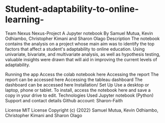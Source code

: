 # Student-adaptability-to-online-learning-
Team Nexus 
Nexus-Project
A Jupyter notebook
By Samuel Mutua, Kevin Odhiambo, Christopher Kimani and Sharon Olago
Description
The notebook contains the analysis on a project whose main aim was to identify the top factors that affect a student's adaptability to online education. Using univariate, bivariate, and multivariate analysis, as well as hypothesis testing, valuable insights were drawn that will aid in improving the current levels of adaptability.

Running the app
Access the colab notebook here
Accessing the report
The report can be accessed here
Accessing the tableau dashboard
The dashboard can be accessed here
Installation/ Set Up
Use a desktop or laptop, phone or tablet.
To install, access the notebook here and save a copy in your drive to edit.
Technologies Used
Jupyter notebook (Python)
Support and contact details
Github account: Sharon-Faith

License
MIT License Copyright (c) {2022} Samuel Mutua, Kevin Odhiambo, Christopher Kimani and Sharon Olago
